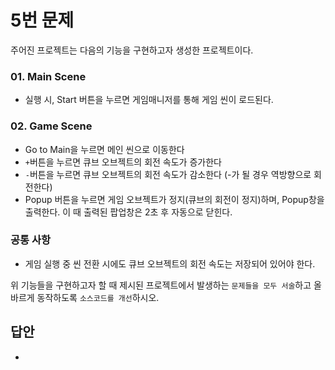 # 5번 문제

주어진 프로젝트는 다음의 기능을 구현하고자 생성한 프로젝트이다.

### 01. Main Scene
- 실행 시, Start 버튼을 누르면 게임매니저를 통해 게임 씬이 로드된다.

### 02. Game Scene
- Go to Main을 누르면 메인 씬으로 이동한다
- `+`버튼을 누르면 큐브 오브젝트의 회전 속도가 증가한다
- `-`버튼을 누르면 큐브 오브젝트의 회전 속도가 감소한다 (-가 될 경우 역방향으로 회전한다)
- Popup 버튼을 누르면 게임 오브젝트가 정지(큐브의 회전이 정지)하며, Popup창을 출력한다. 이 때 출력된 팝업창은 2초 후 자동으로 닫힌다.

### 공통 사항
- 게임 실행 중 씬 전환 시에도 큐브 오브젝트의 회전 속도는 저장되어 있어야 한다.

위 기능들을 구현하고자 할 때
제시된 프로젝트에서 발생하는 `문제들을 모두 서술`하고 올바르게 동작하도록 `소스코드를 개선`하시오.

## 답안
- 